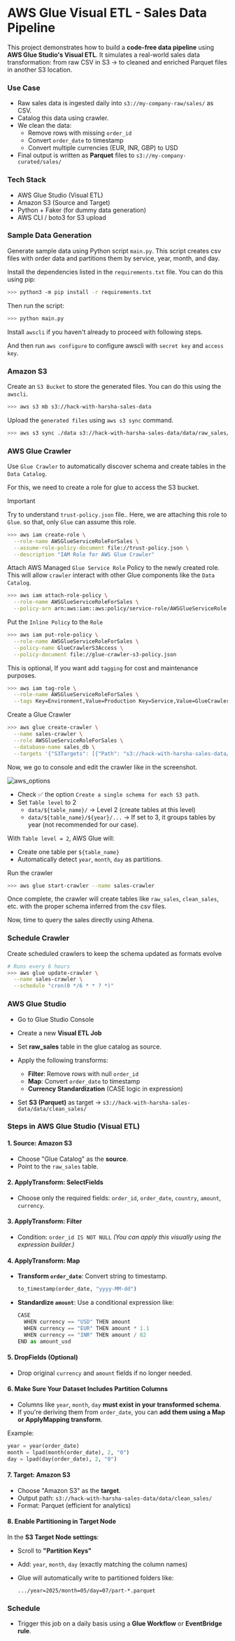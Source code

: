 # AWS Glue Visual ETL - Sales Data Pipeline

This project demonstrates how to build a **code-free data pipeline** using **AWS Glue Studio's Visual ETL**. It simulates a real-world sales data transformation: from raw CSV in S3 → to cleaned and enriched Parquet files in another S3 location.

### Use Case

- Raw sales data is ingested daily into `s3://my-company-raw/sales/` as CSV.
- Catalog this data using crawler.
- We clean the data:
  - Remove rows with missing `order_id`
  - Convert `order_date` to timestamp
  - Convert multiple currencies (EUR, INR, GBP) to USD
- Final output is written as **Parquet** files to `s3://my-company-curated/sales/`

### Tech Stack

- AWS Glue Studio (Visual ETL)
- Amazon S3 (Source and Target)
- Python + Faker (for dummy data generation)
- AWS CLI / boto3 for S3 upload

### Sample Data Generation

Generate sample data using Python script `main.py`. This script creates csv files with order data and partitions them by service, year, month, and day.

Install the dependencies listed in the `requirements.txt` file. You can do this using pip:

```bash
>>> python3 -m pip install -r requirements.txt
```

Then run the script:

```bash
>>> python main.py 
```

Install `awscli` if you haven't already to proceed with following steps.

And then run `aws configure` to configure awscli with `secret key` and `access key`.

### Amazon S3

Create an `S3 Bucket` to store the generated files. You can do this using the `awscli`.

```bash
>>> aws s3 mb s3://hack-with-harsha-sales-data
```

Upload the `generated files` using `aws s3 sync` command.

```bash
>>> aws s3 sync ./data s3://hack-with-harsha-sales-data/data/raw_sales/ --exclude "*" --include "*.csv"
```

### AWS Glue Crawler

Use `Glue Crawler` to automatically discover schema and create tables in the `Data Catalog`.

For this, we need to create a role for glue to access the S3 bucket.

> [!IMPORTANT]
> Try to understand `trust-policy.json` file.. Here, we are attaching this role to `Glue`. so that, only `Glue` can assume this role.

```bash
>>> aws iam create-role \
  --role-name AWSGlueServiceRoleForSales \
  --assume-role-policy-document file://trust-policy.json \
  --description "IAM Role for AWS Glue Crawler"
```

Attach AWS Managed `Glue Service Role` Policy to the newly created role. This will allow `crawler` interact with other Glue components like the `Data Catalog`.

```bash
>>> aws iam attach-role-policy \
  --role-name AWSGlueServiceRoleForSales \
  --policy-arn arn:aws:iam::aws:policy/service-role/AWSGlueServiceRole
```

Put the `Inline Policy` to the `Role`

```bash
>>> aws iam put-role-policy \
  --role-name AWSGlueServiceRoleForSales \
  --policy-name GlueCrawlerS3Access \
  --policy-document file://glue-crawler-s3-policy.json
```

This is optional, If you want add `tagging` for cost and maintenance purposes.

```bash
>>> aws iam tag-role \
  --role-name AWSGlueServiceRoleForSales \
  --tags Key=Environment,Value=Production Key=Service,Value=GlueCrawler
```

Create a Glue Crawler

```bash
>>> aws glue create-crawler \
  --name sales-crawler \
  --role AWSGlueServiceRoleForSales \
  --database-name sales_db \
  --targets '{"S3Targets": [{"Path": "s3://hack-with-harsha-sales-data/data/"}]}'
```

Now, we go to console and edit the crawler like in the screenshot.

![aws_options](./Images/aws_options.png)

- Check ✅ the option `Create a single schema for each S3 path`.
- Set `Table level` to 2
  - `data/${table_name}/` → Level 2 (create tables at this level)
  - `data/${table_name}/${year}/...` → If set to 3, it groups tables by year (not recommended for our case).

With `Table level = 2`, AWS Glue will:

- Create one table per `${table_name}`
- Automatically detect `year`, `month`, `day` as partitions.

Run the crawler

```bash
>>> aws glue start-crawler --name sales-crawler
```

Once complete, the crawler will create tables like `raw_sales`, `clean_sales`, etc. with the proper schema inferred from the csv files.

Now, time to query the sales directly using Athena.

### Schedule Crawler

Create scheduled crawlers to keep the schema updated as formats evolve

```bash
# Runs every 6 hours
>>> aws glue update-crawler \
  --name sales-crawler \
  --schedule "cron(0 */6 * * ? *)"
```

### AWS Glue Studio

- Go to Glue Studio Console
- Create a new **Visual ETL Job**
- Set **raw_sales** table in the glue catalog as source.
- Apply the following transforms:

  * **Filter**: Remove rows with null `order_id`
  * **Map**: Convert `order_date` to timestamp
  * **Currency Standardization** (CASE logic in expression)
- Set **S3 (Parquet)** as target → `s3://hack-with-harsha-sales-data/data/clean_sales/`

### **Steps in AWS Glue Studio (Visual ETL)**

#### 1. **Source: Amazon S3**

* Choose "Glue Catalog" as the **source**.
* Point to the `raw_sales` table.

#### 2. **ApplyTransform: SelectFields**

* Choose only the required fields: `order_id`, `order_date`, `country`, `amount`, `currency`.

#### 3. **ApplyTransform: Filter**

* Condition: `order_id IS NOT NULL`
  *(You can apply this visually using the expression builder.)*

#### 4. **ApplyTransform: Map**

* **Transform `order_date`**: Convert string to timestamp.

  ```python
  to_timestamp(order_date, "yyyy-MM-dd")
  ```
* **Standardize `amount`**:
  Use a conditional expression like:

  ```python
  CASE
    WHEN currency == "USD" THEN amount
    WHEN currency == "EUR" THEN amount * 1.1
    WHEN currency == "INR" THEN amount / 82
  END as amount_usd
  ```

#### 5. **DropFields** (Optional)

* Drop original `currency` and `amount` fields if no longer needed.

#### 6. Make Sure Your Dataset Includes Partition Columns

* Columns like `year`, `month`, `day` **must exist in your transformed schema**.
* If you're deriving them from `order_date`, you can **add them using a Map or ApplyMapping transform**.

Example:

```python
year = year(order_date)
month = lpad(month(order_date), 2, "0")
day = lpad(day(order_date), 2, "0")
```

#### 7. **Target: Amazon S3**

- Choose "Amazon S3" as the **target**.
- Output path: `s3://hack-with-harsha-sales-data/data/clean_sales/`
- Format: Parquet (efficient for analytics)

#### 8. Enable Partitioning in Target Node

In the **S3 Target Node settings**:

* Scroll to **"Partition Keys"**
* Add: `year`, `month`, `day` (exactly matching the column names)
* Glue will automatically write to partitioned folders like:

  ```
  .../year=2025/month=05/day=07/part-*.parquet
  ```

### **Schedule**

* Trigger this job on a daily basis using a **Glue Workflow** or **EventBridge rule**.